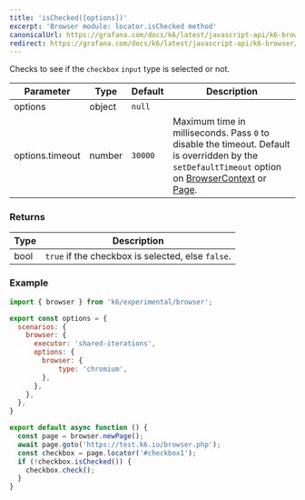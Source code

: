 ```yaml
---
title: 'isChecked([options])'
excerpt: 'Browser module: locator.isChecked method'
canonicalUrl: https://grafana.com/docs/k6/latest/javascript-api/k6-browser/locator/ischecked/
redirect: https://grafana.com/docs/k6/latest/javascript-api/k6-browser/locator/ischecked/
---
```


Checks to see if the `checkbox` `input` type is selected or not.

<TableWithNestedRows>

| Parameter       | Type   | Default | Description                                                                                                                                                                                                                           |
|-----------------|--------|---------|---------------------------------------------------------------------------------------------------------------------------------------------------------------------------------------------------------------------------------------|
| options         | object | `null`  |                                                                                                                                                                                                                      |
| options.timeout | number | `30000` | Maximum time in milliseconds. Pass `0` to disable the timeout. Default is overridden by the `setDefaultTimeout` option on [BrowserContext](/javascript-api/k6-experimental/browser/browsercontext/) or [Page](/javascript-api/k6-experimental/browser/page/). |

</TableWithNestedRows>

### Returns

| Type | Description                                       |
|------|---------------------------------------------------|
| bool | `true` if the checkbox is selected, else `false`. |

### Example

<CodeGroup labels={[]}>

```javascript
import { browser } from 'k6/experimental/browser';

export const options = {
  scenarios: {
    browser: {
      executor: 'shared-iterations',
      options: {
        browser: {
            type: 'chromium',
        },
      },
    },
  },
}

export default async function () {
  const page = browser.newPage();
  await page.goto('https://test.k6.io/browser.php');
  const checkbox = page.locator('#checkbox1');
  if (!checkbox.isChecked()) {
    checkbox.check();
  }
}
```

</CodeGroup>
